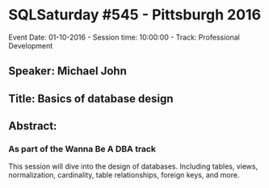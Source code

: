 # SQLSaturday #545 - Pittsburgh 2016
Event Date: 01-10-2016 - Session time: 10:00:00 - Track: Professional Development
## Speaker: Michael John
## Title: Basics of database design
## Abstract:
### As part of the Wanna Be A DBA track
This session will dive into the design of databases.  Including tables, views, normalization, cardinality, table relationships, foreign keys, and more.
